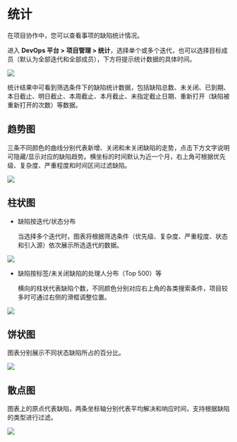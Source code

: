 # 统计

在项目协作中，您可以查看事项的缺陷统计情况。

进入 **DevOps 平台 > 项目管理 > 统计**，选择单个或多个迭代，也可以选择目标成员（默认为全部迭代和全部成员），下方将提示统计数据的具体时间。

![](http://terminus-paas.oss-cn-hangzhou.aliyuncs.com/paas-doc/2021/11/17/a2a48125-3c05-4c3b-a438-19e8882cd8ff.png)

统计结果中可看到筛选条件下的缺陷统计数据，包括缺陷总数、未关闭、已到期、本日截止、明日截止、本周截止、本月截止、未指定截止日期、重新打开（缺陷被重新打开的次数）等数据。

## 趋势图
三条不同颜色的曲线分别代表新增、关闭和未关闭缺陷的走势，点击下方文字说明可隐藏/显示对应的缺陷趋势。横坐标的时间默认为近一个月，右上角可根据优先级、复杂度、严重程度和时间区间过滤缺陷。

![](http://terminus-paas.oss-cn-hangzhou.aliyuncs.com/paas-doc/2021/11/17/798b18ce-221a-4d23-b9d2-d70e17792654.png)


## 柱状图
* 缺陷按迭代/状态分布
  
  当选择多个迭代时，图表将根据筛选条件（优先级、复杂度、严重程度、状态和引入源）依次展示所选迭代的数据。

![](http://terminus-paas.oss-cn-hangzhou.aliyuncs.com/paas-doc/2021/11/17/496684f6-5742-4c16-9260-54aa8db15b00.png)

* 缺陷按标签/未关闭缺陷的处理人分布（Top 500）等
  
  横向的柱状代表缺陷个数，不同颜色分别对应右上角的各类搜索条件，项目较多时可通过右侧的滑框调整位置。

![](http://terminus-paas.oss-cn-hangzhou.aliyuncs.com/paas-doc/2021/11/17/4a5caa8c-5828-48e4-89c9-337ab145a634.png)

## 饼状图
图表分别展示不同状态缺陷所占的百分比。

![](http://terminus-paas.oss-cn-hangzhou.aliyuncs.com/paas-doc/2021/11/17/9b0abbad-b248-4753-bbe5-6cef3ab6250a.png)

## 散点图
图表上的原点代表缺陷，两条坐标轴分别代表平均解决和响应时间，支持根据缺陷的类型进行过滤。

![](http://terminus-paas.oss-cn-hangzhou.aliyuncs.com/paas-doc/2021/11/17/fef78fad-36d7-4aab-9fa1-2feb21238a45.png)
